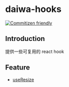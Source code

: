 # daiwa-hooks
[![Commitizen friendly](https://img.shields.io/badge/commitizen-friendly-brightgreen.svg)](http://commitizen.github.io/cz-cli/)
## Introduction
提供一些可复用的 react hook
## Feature
- [useResize](https://github.com/daiwa233/daiwa-hooks/tree/master/src/useResize "useResize")
